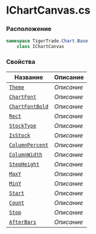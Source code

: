 
# IChartCanvas.cs
### Расположение
```csharp
namespace TigerTrade.Chart.Base  
    class IChartCanvas
```

### Свойства
| Название | Описание |
| --- | --- |
| [`Theme`](./Свойства/Theme.md) | *Описание* |
| [`ChartFont`](./Свойства/ChartFont.md) | *Описание* |
| [`ChartFontBold`](./Свойства/ChartFontBold.md) | *Описание* |
| [`Rect`](./Свойства/Rect.md) | *Описание* |
| [`StockType`](./Свойства/StockType.md) | *Описание* |
| [`IsStock`](./Свойства/IsStock.md) | *Описание* |
| [`ColumnPercent`](./Свойства/ColumnPercent.md) | *Описание* |
| [`ColumnWidth`](./Свойства/ColumnWidth.md) | *Описание* |
| [`StepHeight`](./Свойства/StepHeight.md) | *Описание* |
| [`MaxY`](./Свойства/MaxY.md) | *Описание* |
| [`MinY`](./Свойства/MinY.md) | *Описание* |
| [`Start`](./Свойства/Start.md) | *Описание* |
| [`Count`](./Свойства/Count.md) | *Описание* |
| [`Stop`](./Свойства/Stop.md) | *Описание* |
| [`AfterBars`](./Свойства/AfterBars.md) | *Описание* |
